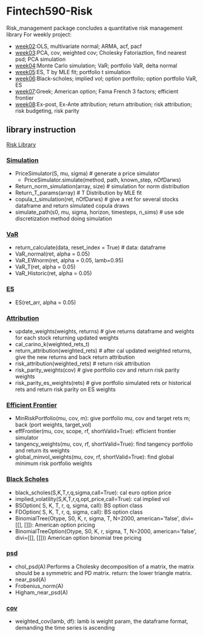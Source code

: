 # Fintech590-Risk

Risk_management package concludes a quantitative risk management library
For weekly project:
- [week02](week02/week02.ipynb):OLS, multivariate normal; ARMA, acf, pacf
- [week03](week03/week03.ipynb):PCA, cov, weighted cov; Cholesky Fatoriaztion, find nearest psd; PCA simulation
- [week04](week04/week04.ipynb):Monte Carlo simulation; VaR; portfolio VaR, delta normal
- [week05](week05/week05.ipynb):ES, T by MLE fit; portfolio t simulation
- [week06](week06/week06.ipynb):Black-scholes; implied vol; option portfolio; option portfolio VaR, ES
- [week07](week07/week07.ipynb):Greek; American option; Fama French 3 factors; efficient frontier
- [week08](week08/week08.ipynb):Ex-post, Ex-Ante attribution; return attribution; risk attribution; risk budgeting, risk parity

## library instruction
[Risk Library](risk_management)
### [Simulation](risk_management/simulation.py)
- PriceSimulator(S, mu, sigma) # generate a price simulator
  - PriceSimulator.simulate(method, path, known_step, nOfDarws)
- Return_norm_simulation(array, size) # simulation for norm distribution
- Return_T_params(array) # T Distribution by MLE fit
- copula_t_simulation(ret, nOfDarws) # give a ret for several stocks dataframe and return simulated copula draws
- simulate_path(s0, mu, sigma, horizon, timesteps, n_sims) # use sde discretization method doing simulation
### [VaR](risk_management/VaR.py)
- return_calculate(data, reset_index = True) # data: dataframe
- VaR_normal(ret, alpha = 0.05)
- VaR_EWnorm(ret, alpha = 0.05, lamb=0.95)
- VaR_T(ret, alpha = 0.05)
- VaR_Historic(ret, alpha = 0.05)
### [ES](risk_management/ES.py)
- ES(ret_arr, alpha = 0.05)
### [Attribution](risk_management/attribution.py)
- update_weights(weights, returns) # give returns dataframe and weights for each stock returning updated weights
- cal_carino_k(weighted_rets_t)
- return_attribution(weighted_rets) # after cal updated weighted returns, give the new returns and back return attribution
- risk_attribution(weighted_rets) # return risk attribution
- risk_parity_weights(cov) # give portfolio cov and return risk parity weights
- risk_parity_es_weights(rets) # give portfolio simulated rets or historical rets and return risk parity on ES weights
### [Efficient Frontier](risk_management/effFrontier.py)
- MinRiskPortfolio(mu, cov, m): give portfolio mu, cov and target rets m; back (port weights, target_vol)
- effFrontier(mu, cov, scope, rf, shortValid=True): efficient frontier simulator
- tangency_weights(mu, cov, rf, shortValid=True): find tangency portfolio and return its weights
- global_minvol_weights(mu, cov, rf, shortValid=True): find global minimum risk portfolio weights
### [Black Scholes](risk_management/blackscholes.py)
- black_scholes(S,K,T,r,q,sigma,call=True): cal euro option price
- implied_volatility(S,K,T,r,q,opt_price,call=True): cal implied vol
- BSOption( S, K, T, r, q, sigma, call): BS option class
- FDOption( S, K, T, r, q, sigma, call): BS option class
- BinomialTree(Otype, S0, K, r, sigma, T, N=2000, american='false', divi=[[], []]): American option pricing
- BinomialTreeOption(Otype, S0, K, r, sigma, T, N=2000, american='false', divi=[[], []])) American option binomial tree pricing
### [psd](risk_management/psd.py)
- chol_psd(A):Performs a Cholesky decomposition of a matrix, the matrix should be a symmetric and PD matrix. return: the lower triangle matrix.
- near_psd(A)
- Frobenius_norm(A)
- Higham_near_psd(A)
### [cov](risk_management/cov.py)
- weighted_cov(lamb, df): lamb is weight param, the dataframe format, demanding the time series is ascending
